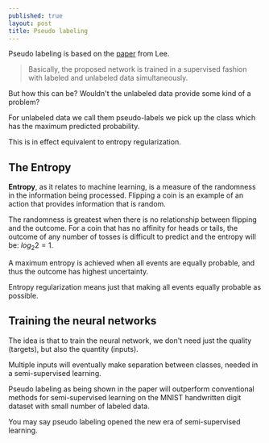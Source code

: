 ```yaml
---
published: true
layout: post
title: Pseudo labeling
---
```


Pseudo labeling is based on the [paper](http://deeplearning.net/wp-content/uploads/2013/03/pseudo_label_final.pdf) from Lee.

> Basically, the proposed network is trained in a supervised fashion with labeled and unlabeled data simultaneously.

But how this can be? Wouldn't the unlabeled data provide some kind of a problem?

For unlabeled data we call them pseudo-labels we pick up the class which has the maximum predicted probability.

This is in effect equivalent to entropy regularization. 

## The Entropy

<b>Entropy</b>, as it relates to machine learning, is a measure of the randomness in the information being processed. Flipping a coin is an example of an action that provides information that is random.

The randomness is greatest when there is no relationship between flipping and the outcome. For a coin that has no affinity for heads or tails, the outcome of any number of tosses is difficult to predict and the entropy will be: $log_2 2=1$.

A maximum entropy is achieved when all events are equally probable, and thus the outcome has highest uncertainty.

Entropy regularization means just that making all events equally probable as possible.

## Training the neural networks

The idea is that to train the neural network, we don't need just the quality (targets), but also the quantity (inputs).

Multiple inputs will eventually make separation between classes, needed in a semi-supervised learning.  

Pseudo labeling as being shown in the paper will outperform conventional methods for semi-supervised learning on the MNIST handwritten digit dataset with small number of labeled data.

You may say pseudo labeling opened the new era of semi-supervised learning.


<!-- 
Later this paper from J. Hinton also pointed couple details about pseudo labeling.

Hinton said the great results appear when you use 1/3-rd, or 1/4-th of the pseudo labels.

The idea is to mix together:

* regular training batches
* pseudo labeled batches
* validation data batches
 -->



